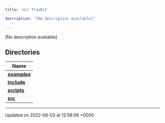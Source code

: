 ```yaml
---
title: 'dir FlavBit'

description: "[No description available]"

---
```







[No description available]

## Directories

| Name           |
| -------------- |
| **[examples](/documentation/code/gambit_sphinx/files/dir_ceac9c226c06f2d8cc942a91d8761014/#dir-examples)**  |
| **[include](/documentation/code/gambit_sphinx/files/dir_6718e6f775867ee8f236c973530b25fa/#dir-include)**  |
| **[scripts](/documentation/code/gambit_sphinx/files/dir_a067623e4190754646e2c6911441325d/#dir-scripts)**  |
| **[src](/documentation/code/gambit_sphinx/files/dir_94152b36e2a6900319663d0a0512906c/#dir-src)**  |






-------------------------------

Updated on 2022-08-03 at 12:58:06 +0000
